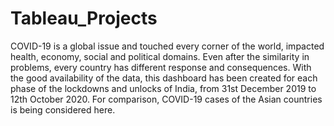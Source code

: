 # Tableau_Projects
COVID-19 is a global issue and touched every corner of the world, impacted health, economy, social and political domains. Even after the similarity in problems, every country has different response and consequences.
With the good availability of the data, this dashboard has been created for each phase of the lockdowns and unlocks of India, from 31st December 2019 to 12th October 2020. For comparison, COVID-19 cases of the Asian countries is being considered here.
